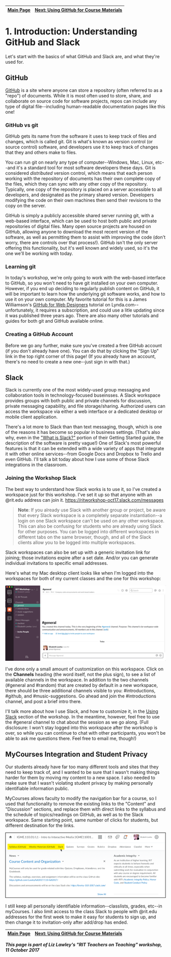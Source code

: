 | [Main Page](README.md) | [Next: Using GitHub for Course Materials](2-usingGithub.md) |
|--------------------------------|-----------------------------------------------------|
# 1. Introduction: Understanding GitHub and Slack

Let's start with the basics of what GitHub and Slack are, and what they're used for.

## GitHub
[GitHub](https://github.com/) is a site where anyone can store a repository (often referred to as a "repo") of documents. While it is most often used to store, share, and collaborate on source code for software projects, repos can include any type of digital file--including human-readable documentation pages like this one!

### GitHub vs git
GitHub gets its name from the software it uses to keep track of files and changes, which is called git. Git is what's known as version control (or source control) software, and developers use it to keep track of changes that they and others make to files. 

You can run git on nearly any type of computer--Windows, Mac, Linux, etc--and it's a standard tool for most software developers these days. Git is considered *distributed* version control, which means that each person working with the repository of documents has their own complete copy of the files, which they can sync with any other copy of the repository. Typically, one copy of the repository is placed on a server accessible to all developers, and designated as the primary shared version. Developers modifying the code on their own machines then send their revisions to the copy on the server. 

GitHub is simply a publicly accessible shared server running git, with a web-based interface, which can be used to host both public and private repositories of digital files. Many open source projects are housed on GitHub, allowing anyone to download the most recent version of the software, as well as permitting them to assist with improving the code (don't worry, there are controls over that process!). GitHub isn't the only server offering this functionality, but it's well known and widely used, so it's the one we'll be working with today. 

### Learning git
In today's workshop, we're only going to work with the web-based interface to GitHub, so you won't need to have git installed on your own computer. However, if you end up deciding to regularly publish content on GitHub, it will be important to learn how the underlying git software works, and how to use it on your own computer. My favorite tutorial for this is a James Williamson's [GitHub for Web Designers](https://www.lynda.com/GitHub-tutorials/GitHub-Web-Designers/162276-2.html) tutorial on Lynda.com--unfortunately, it requires a subscription, and could use a litle updating since it was published three years ago. There are also many other tutorials and guides for both git and GitHub available online. 

### Creating a GitHub Account
Before we go any further, make sure you've created a free GitHub account (if you don't already have one). You can do that by clicking the "Sign Up" link in the top right corner of this page! (If you already have an account, there's no need to create a new one--just sign in with that.) 

## Slack

Slack is currently one of the most widely-used group messaging and collaboration tools in technology-focused buseinsses. A Slack workspace provides groups with both public and private channels for discussion, private messaging capability, and file storage/sharing. Authorized users can access the workspace via either a web interface or a dedicated desktop or mobile client application.  

There's a lot more to Slack than than text messaging, though, which is one of the reasons it has become so popular in business settings. (That's also why, even in the ["What is Slack?"](https://get.slack.help/hc/en-us/articles/115004071768-What-is-Slack-) portion of their Getting Started guide, the description of the software is pretty vague!) One of Slack's most powerful features is that it can be extended with a wide variety of apps that integrate it with other online services--from Google Docs and Dropbox to Trello and even GitHub. I'll talk a bit today about how I use some of those Slack integrations in the classroom.

### Joining the Workshop Slack
The best way to understand how Slack works is to use it, so I've created a workspace just for this workshop. I've set it up so that anyone with an @rit.edu address can join it. https://ritworkshop-oct17.slack.com/messages  

>**Note**: If you already use Slack with another group or project, be aware that every Slack workspace is a completely separate instantiation--a login on one Slack workspace can't be used on any other workspace. This can also be confusing for students who are already using Slack for other purposes. You can be logged into different workspaces in different tabs on the same browser, though, and all of the Slack clients allow you to be logged into multiple workspaces. 

Slack workspaces can also be set up with a generic invitation link for joining; those invitations expire after a set date. And/or you can generate individual invitations to specific email addresses. 

Here's what my Mac desktop client looks like when I'm logged into the workspaces for both of my current classes and the one for this workshop:

![Slack Workspace Screenshot](images/slack-workspace.png)

I've done only a small amount of customization on this workspace. Click on the  **Channels** heading (the word itself, not the plus sign), to see a list of available channels in the workspace. In addition to the two channels (\#general and \#random) that are created by default in a new workspace, there should be three additional channels visible to you: \#introductions, \#github, and \#music-suggestions. Go ahead and join the \#introductions channel, and post a brief intro there. 

I'll talk more about how I use Slack, and how to customize it, in the [Using Slack](3-usingSlack.md) section of the workshop. In the meantime, however, feel free to use the \#general channel to chat about the session as we go along. (Full disclosure: I won't stay logged into this workspace after the workshop is over, so while you can continue to chat with other participants, you won't be able to ask me questions there. Feel free to email me, though!)

## MyCourses Integration and Student Privacy
Our students already have far too many different tools and sites that they need to keep track of, and I wanted to be sure that I wasn't making things harder for them by moving my content to a new space. I also needed to make sure that I wasn't violating student privacy by making personally identifiable information public.

MyCourses allows faculty to modify the navigation bar for a course, so I used that functionality to remove the existing links to the "Content" and "Discussion" sections, and replace them with direct links to the syllabus and the schedule of topics/readings on GitHub, as well as to the Slack workspace. Same starting point, same number of clicks for students, but different destination for the links.

![LMS navigation bar](images/lms-navbar.png)

I still keep all personally identifiable information--classlists, grades, etc--in myCourses. I also limit access to the class Slack to people with @rit.edu addresses for the first week to make it easy for students to sign up, and then change it to invitation-only after add/drop has ended. 


| [Main Page](README.md) | [Next: Using GitHub for Course Materials](2-usingGithub.md) |
|--------------------------------|-----------------------------------------------------|


***This page is part of Liz Lawley's "RIT Teachers on Teaching" workshop, 11 October 2017***





